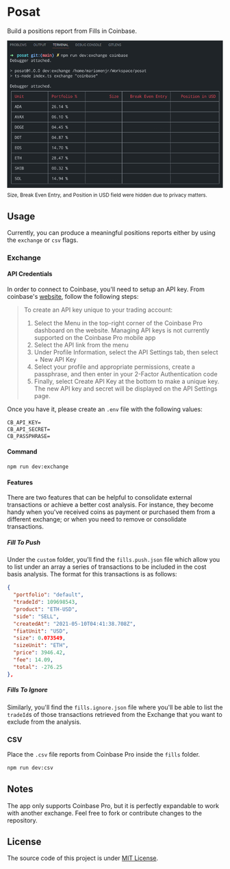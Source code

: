 # Posat

Build a positions report from Fills in Coinbase.

![Portfolio Sample](./assets/portfolio.sample.png)
<sub>Size, Break Even Entry, and Position in USD field were hidden due to privacy matters.</sub>

## Usage

Currently, you can produce a meaningful positions reports either by using the `exchange` or `csv` flags.

### Exchange

#### API Credentials

In order to connect to Coinbase, you'll need to setup an API key. From coinbase's [website](https://help.coinbase.com/en/pro/other-topics/api/how-do-i-create-an-api-key-for-coinbase-pro), follow the following steps:

> To create an API key unique to your trading account:
>
> 1. Select the Menu in the top-right corner of the Coinbase Pro dashboard on the website. Managing API keys is not currently supported on the Coinbase Pro mobile app
> 2. Select the API link from the menu
> 3. Under Profile Information, select the API Settings tab, then select + New API Key
> 4. Select your profile and appropriate permissions, create a passphrase, and then enter in your 2-Factor Authentication code 
> 5. Finally, select Create API Key at the bottom to make a unique key. The new API key and secret will be displayed on the API Settings page.

Once you have it, please create an `.env` file with the following values:

```.env
CB_API_KEY=
CB_API_SECRET=
CB_PASSPHRASE=
```

#### Command

```bash
npm run dev:exchange
```

#### Features

There are two features that can be helpful to consolidate external transactions or achieve a better cost analysis. For instance, they become handy when you've received coins as payment or purchased them from a different exchange; or when you need to remove or consolidate transactions.

##### Fill To Push

Under the `custom` folder, you'll find the `fills.push.json` file which allow you to list under an array a series of transactions to be included in the cost basis analysis. The format for this transactions is as follows:

```json
{
  "portfolio": "default",
  "tradeId": 109698543,
  "product": "ETH-USD",
  "side": "SELL",
  "createdAt": "2021-05-10T04:41:38.708Z",
  "fiatUnit": "USD",
  "size": 0.073549,
  "sizeUnit": "ETH",
  "price": 3946.42,
  "fee": 14.09,
  "total": -276.25
},
```

##### Fills To Ignore

Similarly, you'll find the `fills.ignore.json` file where you'll be able to list the `tradeId`s of those transactions retrieved from the Exchange that you want to exclude from the analysis.

### CSV

Place the `.csv` file reports from Coinbase Pro inside the `fills` folder.

```bash
npm run dev:csv
```

## Notes

The app only supports Coinbase Pro, but it is perfectly expandable to work with another exchange. Feel free to fork or contribute changes to the repository.

## License

The source code of this project is under [MIT License](https://opensource.org/licenses/MIT).